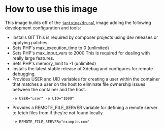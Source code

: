 # How to use this image

This image builds off of the [`jantoine/drupal`](https://hub.docker.com/r/jantoine/drupal/) image adding the following development configuration and tools:

* Installs GIT
  This is required by composer projects using dev releases or applying patches.
* Sets PHP's max_execution_time to 0 (unlimited)
* Sets PHP's max_input_vars to 2000
  This is required for dealing with really large features.
* Sets PHP's memory_limit to -1 (unlimited)
* Installs the latest stable release of Xdebug and configures for remote debugging.
* Provides USER and UID variables for creating a user within the container that matches a user on the host to eliminate file ownership issues between the container and the host.
  ```
  -e USER="user" -e UID="1000"
  ```
* Provides a REMOTE_FILE_SERVER variable for defining a remote server to fetch files from if they're not found locally.
  ```
  -e REMOTE_FILE_SERVER="example.com"
  ```
